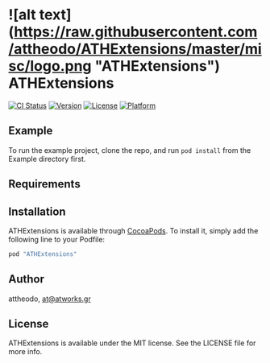# ![alt text] (https://raw.githubusercontent.com/attheodo/ATHExtensions/master/misc/logo.png "ATHExtensions") ATHExtensions

[![CI Status](http://img.shields.io/travis/attheodo/ATHExtensions.svg?style=flat)](https://travis-ci.org/attheodo/ATHExtensions)
[![Version](https://img.shields.io/cocoapods/v/ATHExtensions.svg?style=flat)](http://cocoapods.org/pods/ATHExtensions)
[![License](https://img.shields.io/cocoapods/l/ATHExtensions.svg?style=flat)](http://cocoapods.org/pods/ATHExtensions)
[![Platform](https://img.shields.io/cocoapods/p/ATHExtensions.svg?style=flat)](http://cocoapods.org/pods/ATHExtensions)

## Example

To run the example project, clone the repo, and run `pod install` from the Example directory first.

## Requirements

## Installation

ATHExtensions is available through [CocoaPods](http://cocoapods.org). To install
it, simply add the following line to your Podfile:

```ruby
pod "ATHExtensions"
```

## Author

attheodo, at@atworks.gr

## License

ATHExtensions is available under the MIT license. See the LICENSE file for more info.
